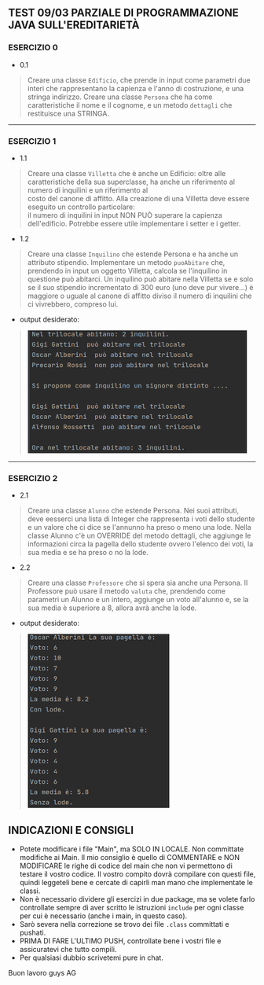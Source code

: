 ## TEST 09/03 PARZIALE DI PROGRAMMAZIONE JAVA SULL'EREDITARIETÀ
### ESERCIZIO 0    
- 0.1 
 >Creare una classe `Edificio`, che prende in input come parametri due interi
che rappresentano la capienza e l'anno di costruzione, e una stringa indirizzo.
Creare una classe `Persona` che ha come caratteristiche il nome e il cognome, e un metodo 
`dettagli` che restituisce una STRINGA.

************

### ESERCIZIO 1
- 1.1 
>Creare una classe `Villetta` che è anche un Edificio: oltre alle caratteristiche 
  della sua superclasse, ha anche un riferimento al numero di inquilini e un riferimento al   
  costo del canone di affitto. Alla creazione di una Villetta deve essere
  eseguito un controllo particolare:  
  il numero di inquilini in input NON PUÒ superare la capienza dell'edificio.
  Potrebbe essere utile implementare i setter e i getter.

- 1.2
 >Creare una classe `Inquilino` che estende Persona e ha anche un attributo stipendio.
Implementare un metodo `puoAbitare` che, prendendo in input un oggetto Villetta, calcola
> se l'inquilino in questione può abitarci. Un inquilino può abitare nella Villetta se 
>e solo se il suo stipendio incrementato di 300 euro (uno deve pur vivere...) è maggiore
> o uguale al canone di affitto diviso il numero di inquilini che ci vivrebbero, compreso lui.

- output desiderato:
>![Output](src/resources/esempioTrilocale.png?raw=true "Esempio")

************

### ESERCIZIO 2
- 2.1
>Creare una classe `Alunno` che estende Persona. Nei suoi attributi, deve eesserci una lista di
> Integer che rappresenta i voti dello studente e un valore che ci dice se l'annunno ha preso
> o meno una lode. Nella classe Alunno c'è un OVERRIDE del metodo dettagli, che aggiunge 
>le informazioni circa la pagella dello studente ovvero l'elenco dei voti, la sua media e se 
>ha preso o no la lode.

- 2.2 
>Creare una classe `Professore` che si spera sia anche una Persona. Il Professore può
>usare il metodo `valuta` che, prendendo come parametri un Alunno e un intero, 
>aggiunge un voto all'alunno e, se la sua media è superiore a 8, allora avrà anche la lode.

- output desiderato:
>![Output](src/resources/esempioScuola.png?raw=true "Esempio")


## INDICAZIONI E CONSIGLI

- Potete modificare i file "Main", ma SOLO IN LOCALE. Non committate modifiche ai Main. 
Il mio consiglio è quello di COMMENTARE e NON MODIFICARE le righe di codice del main 
che non vi permettono di testare il vostro codice. Il vostro compito dovrà compilare 
con questi file, quindi leggeteli  bene e cercate di capirli man mano che implementate le classi.
- Non è necessario dividere gli esercizi in due package, ma se volete farlo controllate sempre di
aver scritto le istruzioni `include` per ogni classe per cui è necessario (anche i main, in questo caso).
- Sarò severa nella correzione se trovo dei file `.class` committati e pushati.
- PRIMA DI FARE L'ULTIMO PUSH, controllate bene i vostri file e assicuratevi che tutto compili.
- Per qualsiasi dubbio scrivetemi pure in chat.

Buon lavoro guys
AG
